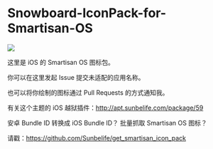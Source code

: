 # Snowboard-IconPack-for-Smartisan-OS

![](https://tva1.sinaimg.cn/large/007S8ZIlgy1gf90c8apobj31ij0u0k8v.jpg)

这里是 iOS 的 Smartisan OS 图标包。

你可以在这里发起 Issue 提交未适配的应用名称。

也可以将你绘制的图标通过 Pull Requests 的方式通知我。

有关这个主题的 iOS 越狱插件：http://apt.sunbelife.com/package/59

安卓 Bundle ID 转换成 iOS Bundle ID？
批量抓取 Smartisan OS 图标？

请戳：https://github.com/Sunbelife/get_smartisan_icon_pack